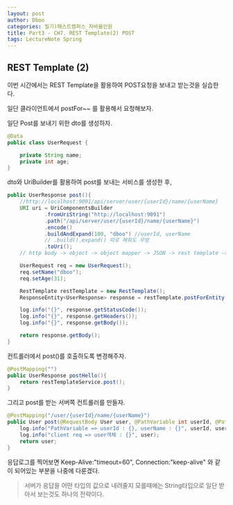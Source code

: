 ```yaml
---
layout: post
author: Dboo
categories: 필기)패스트캠퍼스_자바올인원
title: Part3 - CH7. REST Template(2) POST
tags: LectureNote Spring
---
```


## REST Template (2)

이번 시간에서는 REST Template을 활용하여 POST요청을 보내고 받는것을 실습한다.

일단 클라이언트에서 postFor~~ 를 활용해서 요청해보자.

일단 Post를 보내기 위한 dto를 생성하자.

~~~java
@Data
public class UserRequest {

    private String name;
    private int age;
}
~~~

dto와 UriBuilder를 활용하여 post를 보내는 서비스를 생성한 후,

~~~java
public UserResponse post(){
    //http://localhost:9091/api/server/user/{userId}/name/{userName}
    URI uri = UriComponentsBuilder
            .fromUriString("http://localhost:9091")
            .path("/api/server/user/{userId}/name/{userName}")
            .encode()
            .buildAndExpand(100, "dboo") //userId, userName
            // .build().expand() 따로 해줘도 무방
            .toUri();
    // http body -> object -> object mapper -> JSON -> rest template -> http body json

    UserRequest req = new UserRequest();
    req.setName("dboo");
    req.setAge(31);

    RestTemplate restTemplate = new RestTemplate();
    ResponseEntity<UserResponse> response = restTemplate.postForEntity(uri, req, UserResponse.class);

    log.info("{}", response.getStatusCode());
    log.info("{}", response.getHeaders());
    log.info("{}", response.getBody());

    return response.getBody();
}
~~~

컨트롤러에서 post()를 호출하도록 변경해주자.

~~~java
@PostMapping("")
public UserResponse postHello(){
    return restTemplateService.post();
}
~~~

그리고 post를 받는 서버쪽 컨트롤러를 만들자.

~~~java
@PostMapping("/user/{userId}/name/{userName}")
public User post(@RequestBody User user, @PathVariable int userId, @PathVariable String userName){
    log.info("PathVariable => userId : {}, userName : {}", userId, userName);
    log.info("client req => user객체 : {}", user);
    return user;
}
~~~

응답로그를 찍어보면 Keep-Alive:"timeout=60", Connection:"keep-alive" 와 같이 되어있는 부분을
나중에 다룬겠다.

> 서버가 응답을 어떤 타입의 값으로 내려줄지 모를때에는 String타입으로 일단 받아서 보는것도 하나의 전략이다.
